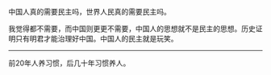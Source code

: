 中国人真的需要民主吗，世界人民真的需要民主吗。

我觉得都不需要，而中国则更更不需要，中国人的思想就不是民主的思想。历史证明只有明君才能治理好中国。中国人的民主就是玩笑。
___
前20年人养习惯，后几十年习惯养人。
